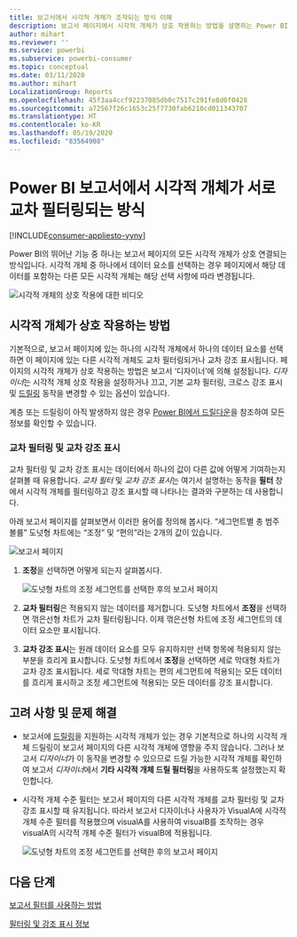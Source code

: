 ```yaml
---
title: 보고서에서 시각적 개체가 조작되는 방식 이해
description: 보고서 페이지에서 시각적 개체가 상호 작용하는 방법을 설명하는 Power BI 최종 사용자를 위한 설명서입니다.
author: mihart
ms.reviewer: ''
ms.service: powerbi
ms.subservice: powerbi-consumer
ms.topic: conceptual
ms.date: 03/11/2020
ms.author: mihart
LocalizationGroup: Reports
ms.openlocfilehash: 45f3aa4ccf92237085db0c7517c291fe8d0f0428
ms.sourcegitcommit: a72567f26c1653c25f7730fab6210cd011343707
ms.translationtype: HT
ms.contentlocale: ko-KR
ms.lasthandoff: 05/19/2020
ms.locfileid: "83564908"
---
```

# <a name="how-visuals-cross-filter-each-other-in-a-power-bi-report"></a>Power BI 보고서에서 시각적 개체가 서로 교차 필터링되는 방식

[!INCLUDE[consumer-appliesto-yyny](../includes/consumer-appliesto-yyny.md)]

Power BI의 뛰어난 기능 중 하나는 보고서 페이지의 모든 시각적 개체가 상호 연결되는 방식입니다. 시각적 개체 중 하나에서 데이터 요소를 선택하는 경우 페이지에서 해당 데이터를 포함하는 다른 모든 시각적 개체는 해당 선택 사항에 따라 변경됩니다. 

![시각적 개체의 상호 작용에 대한 비디오](media/end-user-interactions/interactions.gif)

## <a name="how-visuals-interact-with-each-other"></a>시각적 개체가 상호 작용하는 방법

기본적으로, 보고서 페이지에 있는 하나의 시각적 개체에서 하나의 데이터 요소를 선택하면 이 페이지에 있는 다른 시각적 개체도 교차 필터링되거나 교차 강조 표시됩니다. 페이지의 시각적 개체가 상호 작용하는 방법은 보고서 ‘디자이너’에 의해 설정됩니다.  *디자이너*는 시각적 개체 상호 작용을 설정하거나 끄고, 기본 교차 필터링, 크로스 강조 표시 및 [드릴링](end-user-drill.md) 동작을 변경할 수 있는 옵션이 있습니다. 

계층 또는 드릴링이 아직 발생하지 않은 경우 [Power BI에서 드릴다운](end-user-drill.md)을 참조하여 모든 정보를 확인할 수 있습니다. 

### <a name="cross-filtering-and-cross-highlighting"></a>교차 필터링 및 교차 강조 표시

교차 필터링 및 교차 강조 표시는 데이터에서 하나의 값이 다른 값에 어떻게 기여하는지 살펴볼 때 유용합니다. *교차 필터* 및 *교차 강조 표시*는 여기서 설명하는 동작을 **필터** 창에서 시각적 개체를 필터링하고 강조 표시할 때 나타나는 결과와 구분하는 데 사용합니다.  

아래 보고서 페이지를 살펴보면서 이러한 용어를 정의해 봅시다. “세그먼트별 총 범주 볼륨” 도넛형 차트에는 “조정” 및 “편의”라는 2개의 값이 있습니다. 

![보고서 페이지](media/end-user-interactions/power-bi-interactions-before.png)

1. **조정**을 선택하면 어떻게 되는지 살펴봅시다.

    ![도넛형 차트의 조정 세그먼트를 선택한 후의 보고서 페이지](media/end-user-interactions/power-bi-interactions-after.png)

2. **교차 필터링**은 적용되지 않는 데이터를 제거합니다. 도넛형 차트에서 **조정**을 선택하면 꺾은선형 차트가 교차 필터링됩니다. 이제 꺾은선형 차트에 조정 세그먼트의 데이터 요소만 표시됩니다. 

3. **교차 강조 표시**는 원래 데이터 요소를 모두 유지하지만 선택 항목에 적용되지 않는 부분을 흐리게 표시합니다. 도넛형 차트에서 **조정**을 선택하면 세로 막대형 차트가 교차 강조 표시됩니다. 세로 막대형 차트는 편의 세그먼트에 적용되는 모든 데이터를 흐리게 표시하고 조정 세그먼트에 적용되는 모든 데이터를 강조 표시합니다. 


## <a name="considerations-and-troubleshooting"></a>고려 사항 및 문제 해결
- 보고서에 [드릴링](end-user-drill.md)을 지원하는 시각적 개체가 있는 경우 기본적으로 하나의 시각적 개체 드릴링이 보고서 페이지의 다른 시각적 개체에 영향을 주지 않습니다. 그러나 보고서 *디자이너*가 이 동작을 변경할 수 있으므로 드릴 가능한 시각적 개체를 확인하여 보고서 *디자이너*에서 **기타 시각적 개체 드릴 필터링**을 사용하도록 설정했는지 확인합니다.
    
- 시각적 개체 수준 필터는 보고서 페이지의 다른 시각적 개체를 교차 필터링 및 교차 강조 표시할 때 유지됩니다. 따라서 보고서 디자이너나 사용자가 VisualA에 시각적 개체 수준 필터를 적용했으며 visualA를 사용하여 visualB를 조작하는 경우 visualA의 시각적 개체 수준 필터가 visualB에 적용됩니다.

    ![도넛형 차트의 조정 세그먼트를 선택한 후의 보고서 페이지](media/end-user-interactions/power-bi-visual-filters.png)

## <a name="next-steps"></a>다음 단계
[보고서 필터를 사용하는 방법](../consumer/end-user-report-filter.md)


[필터링 및 강조 표시 정보](end-user-report-filter.md)
